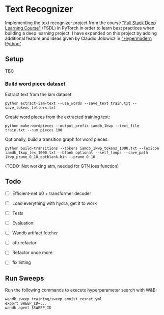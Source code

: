 # Text Recognizer
Implementing the text recognizer project from the course ["Full Stack Deep Learning Course"](https://fullstackdeeplearning.com/march2019) (FSDL) in PyTorch in order to learn best practices when building a deep learning project. I have expanded on this project by adding additional feature and ideas given by Claudio Jolowicz in ["Hypermodern Python"](https://cjolowicz.github.io/posts/hypermodern-python-01-setup/).


## Setup

TBC


### Build word piece dataset

Extract text from the iam dataset:
```
python extract-iam-text --use_words --save_text train.txt --save_tokens letters.txt
```

Create word pieces from the extracted training text:
```
python make-wordpieces --output_prefix iamdb_1kwp --text_file train.txt --num_pieces 100
```

Optionally, build a transition graph for word pieces:
```
python build-transitions --tokens iamdb_1kwp_tokens_1000.txt --lexicon iamdb_1kwp_lex_1000.txt --blank optional --self_loops --save_path 1kwp_prune_0_10_optblank.bin --prune 0 10
```
(TODO: Not working atm, needed for GTN loss function)

## Todo
- [ ] Efficient-net b0 + transformer decoder
- [ ] Load everything with hydra, get it to work
- [ ] Tests
- [ ] Evaluation
- [ ] Wandb artifact fetcher
- [ ] attr refactor
- [ ] Refactor once more
- [ ] fix linting


## Run Sweeps
 Run the following commands to execute hyperparameter search with W&B:

```
wandb sweep training/sweep_emnist_resnet.yml
export SWEEP_ID=...
wandb agent $SWEEP_ID

```

